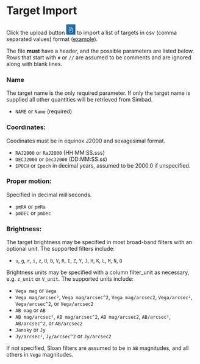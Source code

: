 # Target Import

Click the upload button ![upload](upload.png) to import a list of targets in csv (comma separated values) format
([example](https://raw.githubusercontent.com/gemini-hlsw/explore-help-docs/main/target/main/targets.csv)).

The file **must** have a header, and the possible parameters are listed below.
Rows that start with `#` or `//` are assumed to be comments and are ignored along with blank lines.

### Name

The target name is the only required parameter.
If only the target name is supplied all other quantities will be retrieved from Simbad.

* `NAME` or `Name` (required)

### Coordinates:

Coodinates must be in equinox J2000 and sexagesimal format.

* `RAJ2000` or `RaJ2000` (HH:MM:SS.sss)
* `DECJ2000` or `DecJ2000` (DD:MM:SS.ss)
* `EPOCH` or `Epoch` in decimal years, assumed to be 2000.0 if unspecified.

### Proper motion:

Specified in decimal milliseconds.

* `pmRA` or `pmRa`
* `pmDEC` or `pmDec`

### Brightness:

The target brightness may be specified in most broad-band filters with an optional unit.
The supported filters include:
* `u`, `g`, `r`, `i`, `z`, `U`, `B`, `V`, `R`, `I`, `Z`, `Y`, `J`, `H`, `K`, `L`, `M`, `N`, `Q`

Brightness units may be specified with a column filter_unit as necessary, e.g. `z_unit` or `V_unit`.
The supported units include:
* `Vega mag` or `Vega`
* `Vega mag/arcsec²`, `Vega mag/arcsec^2`, `Vega mag/arcsec2`, `Vega/arcsec²`, `Vega/arcsec^2`, or `Vega/arcsec2`
* `AB mag` or `AB`
* `AB mag/arcsec²`, `AB mag/arcsec^2`, `AB mag/arcsec2`, `AB/arcsec²`, `AB/arcsec^2`, or `AB/arcsec2` 
* `Jansky` or `Jy`
* `Jy/arcsec²`, `Jy/arcsec^2` or `Jy/arcsec2`

If not specified, Sloan filters are assumed to be in `AB` magnitudes, and all others in `Vega` magnitudes.

